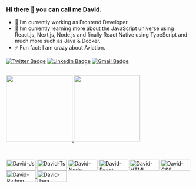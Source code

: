 ### Hi there 👋 you can call me David. 

- 🔭 I’m currently working as Frontend Developer.
- 🌱 I’m currently learning more about the JavaScript universe using React.js, Next.js, Node.js and finally React Native using TypeScript and much more such as Java & Docker.
- ⚡ Fun fact: I am crazy about Aviation.

[![Twitter Badge](https://img.shields.io/badge/-@therealdavid98-121214?style=flat-square&labelColor=121214&logo=twitter&logoColor=white&link=https://twitter.com/therealdavid98)](https://twitter.com/therealdavid98) 
[![Linkedin Badge](https://img.shields.io/badge/-David%20Lucas-121214?style=flat-square&logo=Linkedin&logoColor=white&link=https://www.linkedin.com/in/david-lucas-32695512a/)](https://www.linkedin.com/in/david-lucas-32695512a/) 
[![Gmail Badge](https://img.shields.io/badge/-lucas1998david@gmail.com-121214?style=flat-square&logo=Gmail&logoColor=white&link=mailto:lucas1998david@gmail.com)](mailto:lucas1998david@gmail.com)

##

<div>
  <a href="https://github.com/thereallucas98">
  <img height="180em" src="https://github-readme-stats.vercel.app/api?username=thereallucas98&show_icons=true&theme=chartreuse-dark&include_all_commits=true&count_private=true"/>
  <img height="180em" src="https://github-readme-stats.vercel.app/api/top-langs/?username=thereallucas98&layout=compact&langs_count=7&theme=chartreuse-dark"/>
</div>
  
##

<div style="display: inline_block"><br>
  <img align="center" alt="David-Js" height="30" width="80" src="https://img.shields.io/badge/JavaScript-F7DF1E?style=for-the-badge&logo=javascript&logoColor=black">
  <img align="center" alt="David-Ts" height="30" width="80" src="https://img.shields.io/badge/TypeScript-007ACC?style=for-the-badge&logo=typescript&logoColor=white">
  <img align="center" alt="David-Node" height="30" width="80" src="https://img.shields.io/badge/Node.js-43853D?style=for-the-badge&logo=node.js&logoColor=white">
  <img align="center" alt="David-React" height="30" width="80" src="https://img.shields.io/badge/React-20232A?style=for-the-badge&logo=react&logoColor=61DAFB">
  <img align="center" alt="David-HTML" height="30" width="80" src="https://img.shields.io/badge/HTML5-E34F26?style=for-the-badge&logo=html5&logoColor=white">
  <img align="center" alt="David-CSS" height="30" width="80" src="https://img.shields.io/badge/CSS3-1572B6?style=for-the-badge&logo=css3&logoColor=white">
  <img align="center" alt="David-Python" height="30" width="80" src="https://img.shields.io/badge/Python-14354C?style=for-the-badge&logo=python&logoColor=white">
  <img align="center" alt="David-Java" height="30" width="80" src="https://img.shields.io/badge/Java-ED8B00?style=for-the-badge&logo=java&logoColor=white">
</div>
